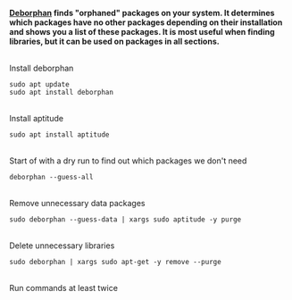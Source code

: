 **[Deborphan](https://packages.debian.org/jessie/deborphan) finds "orphaned" packages on your system. It determines which packages have no other packages depending on their installation and shows you a list of these packages. It is most useful when finding libraries, but it can be used on packages in all sections.**
<br><br>

Install deborphan

`sudo apt update`
<br>
`sudo apt install deborphan`
<br><br>

Install aptitude

`sudo apt install aptitude`
<br><br>

Start of with a dry run to find out which packages we don't need

`deborphan --guess-all`
<br><br>

Remove unnecessary data packages

`sudo deborphan --guess-data | xargs sudo aptitude -y purge`
<br><br>

Delete unnecessary libraries

`sudo deborphan | xargs sudo apt-get -y remove --purge`
<br><br>

Run commands at least twice
